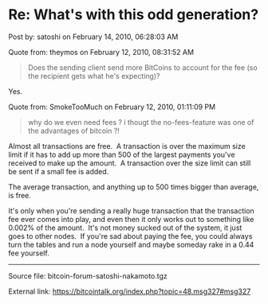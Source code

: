 # Re: What's with this odd generation?

Post by: satoshi on February 14, 2010, 06:28:03 AM

Quote from: theymos on February 12, 2010, 08:31:52 AM

> Does the sending client send more BitCoins to account for the fee (so the recipient gets what he's expecting)?

Yes.

Quote from: SmokeTooMuch on February 12, 2010, 01:11:09 PM

> why do we even need fees ? i thougt the no-fees-feature was one of the advantages of bitcoin ?!

Almost all transactions are free. &nbsp;A transaction is over the maximum size limit if it has to add up more than 500 of the largest payments you've received to make up the amount. &nbsp;A transaction over the size limit can still be sent if a small fee is added.

The average transaction, and anything up to 500 times bigger than average, is free.

It's only when you're sending a really huge transaction that the transaction fee ever comes into play, and even then it only works out to something like 0.002% of the amount. &nbsp;It's not money sucked out of the system, it just goes to other nodes. &nbsp;If you're sad about paying the fee, you could always turn the tables and run a node yourself and maybe someday rake in a 0.44 fee yourself.

---

Source file: bitcoin-forum-satoshi-nakamoto.tgz

External link: https://bitcointalk.org/index.php?topic=48.msg327#msg327
